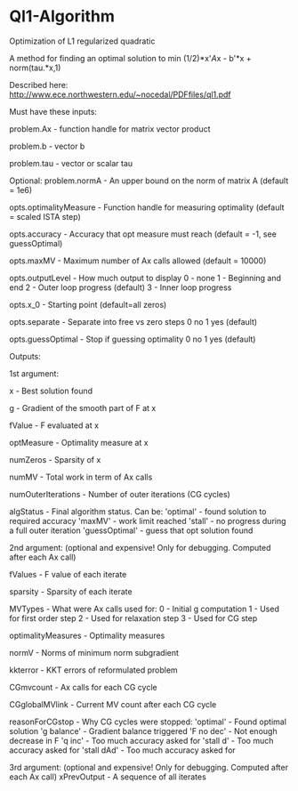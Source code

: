 Ql1-Algorithm
=============

Optimization of L1 regularized quadratic 

A method for finding an optimal solution to
min (1/2)*x'*A*x - b'*x + norm(tau.*x,1)

Described here: http://www.ece.northwestern.edu/~nocedal/PDFfiles/ql1.pdf

Must have these inputs:

problem.Ax - function handle for matrix vector product

problem.b - vector b

problem.tau - vector or scalar tau



 Optional:
 problem.normA - An upper bound on the norm of matrix A
 (default = 1e6)
 
 opts.optimalityMeasure - Function handle for measuring optimality
 (default = scaled ISTA step)
 
 opts.accuracy - Accuracy that opt measure must reach
 (default = -1, see guessOptimal)
 
 opts.maxMV - Maximum number of Ax calls allowed
 (default = 10000)
 
 opts.outputLevel - How much output to display
      0 - none
      1 - Beginning and end
      2 - Outer loop progress (default)
      3 - Inner loop progress
      
 opts.x_0 - Starting point (default=all zeros)
 
 opts.separate - Separate into free vs zero steps
 0 no
 1 yes (default)
 
 opts.guessOptimal - Stop if guessing optimality
 0 no
 1 yes (default)





 Outputs:
 
 1st argument:
 
 x - Best solution found
 
 g - Gradient of the smooth part of F at x
 
 fValue - F evaluated at x
 
 optMeasure - Optimality measure at x
 
 numZeros - Sparsity of x
 
 numMV - Total work in term of Ax calls
 
 numOuterIterations - Number of outer iterations (CG cycles)
 
 algStatus - Final algorithm status. Can be:
        'optimal' - found solution to required accuracy
        'maxMV' - work limit reached
        'stall' - no progress during a full outer iteration
        'guessOptimal' - guess that opt solution found
 
 
 2nd argument: (optional and expensive! Only for debugging. Computed after each Ax call)
 
 fValues - F value of each iterate
 
 sparsity - Sparsity of each iterate
 
 MVTypes - What were Ax calls used for:
       0 - Initial g computation
       1 - Used for first order step
       2 - Used for relaxation step
       3 - Used for CG step
       
 optimalityMeasures - Optimality measures
 
 normV - Norms of minimum norm subgradient
 
 kkterror - KKT errors of reformulated problem
 
 CGmvcount - Ax calls for each CG cycle
 
 CGglobalMVlink - Current MV count after each CG cycle
 
 reasonForCGstop - Why CG cycles were stopped:
      'optimal' - Found optimal solution
      'g balance' - Gradient balance triggered
      'F no dec' - Not enough decrease in F
      'q inc' - Too much accuracy asked for
      'stall d' - Too much accuracy asked for
      'stall dAd' - Too much accuracy asked for
      
      
 3rd argument: (optional and expensive! Only for debugging. Computed after each Ax call)
      xPrevOutput - A sequence of all iterates
